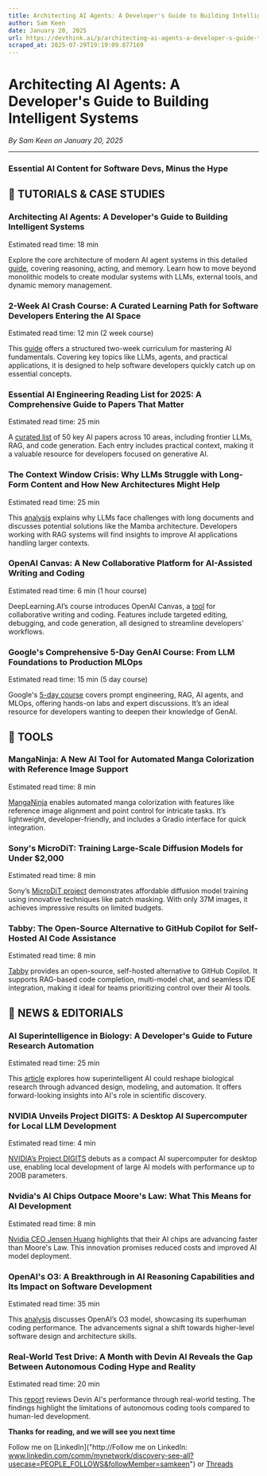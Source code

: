 ```yaml
---
title: Architecting AI Agents: A Developer's Guide to Building Intelligent Systems
author: Sam Keen
date: January 20, 2025
url: https://devthink.ai/p/architecting-ai-agents-a-developer-s-guide-to-building-intelligent-systems
scraped_at: 2025-07-29T19:19:09.877169
---
```


# Architecting AI Agents: A Developer's Guide to Building Intelligent Systems

*By Sam Keen on January 20, 2025*

---

### **Essential AI Content for Software Devs,** **Minus the Hype**



## 📖 **TUTORIALS & CASE STUDIES**

### **Architecting AI Agents: A Developer's Guide to Building Intelligent Systems**

Estimated read time: 18 min



Explore the core architecture of modern AI agent systems in this detailed [guide]("https://pub.towardsai.net/building-ai-agent-systems-a-deep-dive-into-architecture-and-intuitions-14e0eb0a6646"), covering reasoning, acting, and memory. Learn how to move beyond monolithic models to create modular systems with LLMs, external tools, and dynamic memory management.

### **2-Week AI Crash Course: A Curated Learning Path for Software Developers Entering the AI Space**

Estimated read time: 12 min (2 week course)

This [guide]("https://github.com/henrythe9th/ai-crash-course") offers a structured two-week curriculum for mastering AI fundamentals. Covering key topics like LLMs, agents, and practical applications, it is designed to help software developers quickly catch up on essential concepts.

### **Essential AI Engineering Reading List for 2025: A Comprehensive Guide to Papers That Matter**

Estimated read time: 25 min

A [curated list]("https://www.latent.space/p/2025-papers") of 50 key AI papers across 10 areas, including frontier LLMs, RAG, and code generation. Each entry includes practical context, making it a valuable resource for developers focused on generative AI.

### **The Context Window Crisis: Why LLMs Struggle with Long-Form Content and How New Architectures Might Help**

Estimated read time: 25 min



This [analysis]("https://arstechnica.com/ai/2024/12/why-ai-language-models-choke-on-too-much-text/") explains why LLMs face challenges with long documents and discusses potential solutions like the Mamba architecture. Developers working with RAG systems will find insights to improve AI applications handling larger contexts.

### **OpenAI Canvas: A New Collaborative Platform for AI-Assisted Writing and Coding**

Estimated read time: 6 min (1 hour course)



DeepLearning.AI’s course introduces OpenAI Canvas, a [tool]("https://www.deeplearning.ai/short-courses/collaborative-writing-and-coding-with-openai-canvas/") for collaborative writing and coding. Features include targeted editing, debugging, and code generation, all designed to streamline developers' workflows.

### **Google's Comprehensive 5-Day GenAI Course: From LLM Foundations to Production MLOps**

Estimated read time: 15 min (5 day course)

Google's [5-day course]("https://www.kaggle.com/learn-guide/5-day-genai") covers prompt engineering, RAG, AI agents, and MLOps, offering hands-on labs and expert discussions. It’s an ideal resource for developers wanting to deepen their knowledge of GenAI.

##

## 🧰 **TOOLS**

### **MangaNinja: A New AI Tool for Automated Manga Colorization with Reference Image Support**

Estimated read time: 8 min



[MangaNinja]("https://github.com/ali-vilab/MangaNinjia") enables automated manga colorization with features like reference image alignment and point control for intricate tasks. It’s lightweight, developer-friendly, and includes a Gradio interface for quick integration.

### **Sony's MicroDiT: Training Large-Scale Diffusion Models for Under $2,000**

Estimated read time: 8 min



Sony’s [MicroDiT project]("https://github.com/SonyResearch/micro_diffusion/tree/main") demonstrates affordable diffusion model training using innovative techniques like patch masking. With only 37M images, it achieves impressive results on limited budgets.

### **Tabby: The Open-Source Alternative to GitHub Copilot for Self-Hosted AI Code Assistance**

Estimated read time: 8 min



[Tabby]("https://github.com/TabbyML/tabby") provides an open-source, self-hosted alternative to GitHub Copilot. It supports RAG-based code completion, multi-model chat, and seamless IDE integration, making it ideal for teams prioritizing control over their AI tools.

## 📰 **NEWS & EDITORIALS**

### **AI Superintelligence in Biology: A Developer's Guide to Future Research Automation**

Estimated read time: 25 min

This [article]("https://open.substack.com/pub/an1lam/p/riffing-on-machines-of-loving-grace") explores how superintelligent AI could reshape biological research through advanced design, modeling, and automation. It offers forward-looking insights into AI's role in scientific discovery.

### **NVIDIA Unveils Project DIGITS: A Desktop AI Supercomputer for Local LLM Development**

Estimated read time: 4 min



[NVIDIA’s Project DIGITS]("https://www.nvidia.com/en-us/project-digits/") debuts as a compact AI supercomputer for desktop use, enabling local development of large AI models with performance up to 200B parameters.

### **Nvidia's AI Chips Outpace Moore's Law: What This Means for AI Development**

Estimated read time: 8 min

[Nvidia CEO Jensen Huang]("https://techcrunch.com/2025/01/07/nvidia-ceo-says-his-ai-chips-are-improving-faster-than-moores-law/") highlights that their AI chips are advancing faster than Moore's Law. This innovation promises reduced costs and improved AI model deployment.

### **OpenAI's O3: A Breakthrough in AI Reasoning Capabilities and Its Impact on Software Development**

Estimated read time: 35 min



This [analysis]("https://thezvi.substack.com/p/o3-oh-my") discusses OpenAI’s O3 model, showcasing its superhuman coding performance. The advancements signal a shift towards higher-level software design and architecture skills.

### **Real-World Test Drive: A Month with Devin AI Reveals the Gap Between Autonomous Coding Hype and Reality**

Estimated read time: 20 min

This [report]("https://www.answer.ai/posts/2025-01-08-devin.html") reviews Devin AI's performance through real-world testing. The findings highlight the limitations of autonomous coding tools compared to human-led development.

**Thanks for reading, and we will see you next time**

Follow me on [LinkedIn]("http://Follow me on LinkedIn: www.linkedin.com/comm/mynetwork/discovery-see-all?usecase=PEOPLE_FOLLOWS&followMember=samkeen") or [Threads](https://www.threads.net/@sam.keen"https://www.threads.net/@sam.keen")
